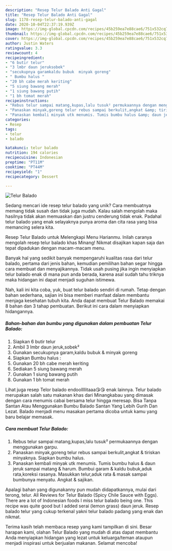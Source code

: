 ```yaml
---
description: "Resep Telur Balado Anti Gagal"
title: "Resep Telur Balado Anti Gagal"
slug: 1178-resep-telur-balado-anti-gagal
date: 2020-10-04T22:37:19.939Z
image: https://img-global.cpcdn.com/recipes/45b259ea7e88cae6/751x532cq70/telur-balado-foto-resep-utama.jpg
thumbnail: https://img-global.cpcdn.com/recipes/45b259ea7e88cae6/751x532cq70/telur-balado-foto-resep-utama.jpg
cover: https://img-global.cpcdn.com/recipes/45b259ea7e88cae6/751x532cq70/telur-balado-foto-resep-utama.jpg
author: Justin Waters
ratingvalue: 3.3
reviewcount: 4
recipeingredient:
- "6 butir telur"
- "3 lmbr daun jeruksobek"
- "secukupnya garamkaldu bubuk  minyak goreng"
- " Bumbu halus "
- "20 bh cabe merah keriting"
- "5 siung bawang merah"
- "1 siung bawang putih"
- "1 bh tomat merah"
recipeinstructions:
- "Rebus telur sampai matang,kupas,lalu tusuk² permukaannya dengan menggunakan garpu."
- "Panaskan minyak,goreng telur rebus sampai berkulit,angkat &amp; tiriskan minyaknya. Siapkan bumbu halus."
- "Panaskan kembali minyak utk menumis. Tumis bumbu halus &amp; daun jeruk sampai matang &amp; harum. Bumbui garam &amp; kaldu bubuk,aduk rata,koreksi rasanya. Masukkan telur,aduk rata &amp; masak sampai bumbunya menyatu. Angkat &amp; sajikan."
categories:
- Resep
tags:
- telur
- balado

katakunci: telur balado 
nutrition: 194 calories
recipecuisine: Indonesian
preptime: "PT11M"
cooktime: "PT44M"
recipeyield: "1"
recipecategory: Dessert

---
```



![Telur Balado](https://img-global.cpcdn.com/recipes/45b259ea7e88cae6/751x532cq70/telur-balado-foto-resep-utama.jpg)

Sedang mencari ide resep telur balado yang unik? Cara membuatnya memang tidak susah dan tidak juga mudah. Kalau salah mengolah maka hasilnya tidak akan memuaskan dan justru cenderung tidak enak. Padahal telur balado yang enak selayaknya punya aroma dan cita rasa yang bisa memancing selera kita.

Resep Telur Balado untuk Melengkapi Menu Harianmu. Inilah caranya mengolah resep telur balado khas Minang! Nikmat disajikan kapan saja dan tepat dipadukan dengan macam-macam menu.

Banyak hal yang sedikit banyak mempengaruhi kualitas rasa dari telur balado, pertama dari jenis bahan, kemudian pemilihan bahan segar hingga cara membuat dan menyajikannya. Tidak usah pusing jika ingin menyiapkan telur balado enak di mana pun anda berada, karena asal sudah tahu triknya maka hidangan ini dapat menjadi suguhan istimewa.


Nah, kali ini kita coba, yuk, buat telur balado sendiri di rumah. Tetap dengan bahan sederhana, sajian ini bisa memberi manfaat dalam membantu menjaga kesehatan tubuh kita. Anda dapat membuat Telur Balado memakai 8 bahan dan 3 tahap pembuatan. Berikut ini cara dalam menyiapkan hidangannya.

<!--inarticleads1-->

##### Bahan-bahan dan bumbu yang digunakan dalam pembuatan Telur Balado:

1. Siapkan 6 butir telur
1. Ambil 3 lmbr daun jeruk,sobek²
1. Gunakan secukupnya garam,kaldu bubuk &amp; minyak goreng
1. Siapkan  Bumbu halus :
1. Gunakan 20 bh cabe merah keriting
1. Sediakan 5 siung bawang merah
1. Gunakan 1 siung bawang putih
1. Gunakan 1 bh tomat merah


Lihat juga resep Telor balado endoollllitaaa😘😘 enak lainnya. Telur balado merupakan salah satu makanan khas dari Minangkabau yang dimasak dengan cara menumis cabai bersama telur hingga meresap. Bisa Tanpa Santan Atau Menggunakan Bumbu Balado Santan Yang Lebih Gurih Dan Lezat. Balado menjadi menu masakan pertama dicoba untuk kamu yang baru belajar memasak. 

<!--inarticleads2-->

##### Cara membuat Telur Balado:

1. Rebus telur sampai matang,kupas,lalu tusuk² permukaannya dengan menggunakan garpu.
1. Panaskan minyak,goreng telur rebus sampai berkulit,angkat &amp; tiriskan minyaknya. Siapkan bumbu halus.
1. Panaskan kembali minyak utk menumis. Tumis bumbu halus &amp; daun jeruk sampai matang &amp; harum. Bumbui garam &amp; kaldu bubuk,aduk rata,koreksi rasanya. Masukkan telur,aduk rata &amp; masak sampai bumbunya menyatu. Angkat &amp; sajikan.


Apalagi bahan yang digunakanny pun mudah didapatkannya, mulai dari terong, telur. All Reviews for Telur Balado (Spicy Chile Sauce with Eggs). There are a lot of Indonesian foods I miss telur balado being one. This recipe was quite good but I added serai (lemon grass) daun jeruk. Resep balado telur yang cukup terkenal yakni telur balado padang yang enak dan nikmat. 

Terima kasih telah membaca resep yang kami tampilkan di sini. Besar harapan kami, olahan Telur Balado yang mudah di atas dapat membantu Anda menyiapkan hidangan yang lezat untuk keluarga/teman ataupun menjadi inspirasi untuk berjualan makanan. Selamat mencoba!
